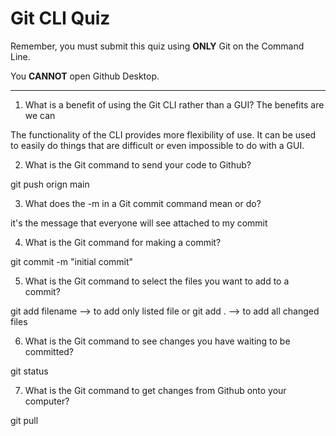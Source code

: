 # Git CLI Quiz

Remember, you must submit this quiz using **ONLY** Git on the Command Line.

You **CANNOT** open Github Desktop.

---

1. What is a benefit of using the Git CLI rather than a GUI?
   The benefits are we can

<!-- Write your answer here -->

The functionality of the CLI provides more flexibility of use. It can be used to easily do things that are difficult or even impossible to do with a GUI.

2. What is the Git command to send your code to Github?

<!-- Write your answer here -->

git push orign main

3. What does the -m in a Git commit command mean or do?

<!-- Write your answer here -->

it's the message that everyone will see attached to my commit

4. What is the Git command for making a commit?

<!-- Write your answer here -->

git commit -m "initial commit"

5. What is the Git command to select the files you want to add to a commit?

<!-- Write your answer here -->

git add filename --> to add only listed file
or
git add . --> to add all changed files

6. What is the Git command to see changes you have waiting to be committed?

<!-- Write your answer here -->

git status

7. What is the Git command to get changes from Github onto your computer?

git pull

<!-- Write your answer here -->
